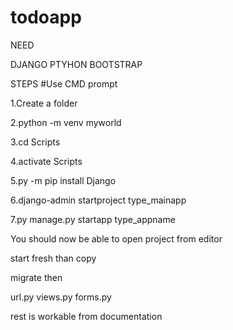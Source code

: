 # todoapp
NEED


DJANGO
PTYHON
BOOTSTRAP





STEPS #Use CMD prompt

1.Create a folder

2.python -m venv myworld

3.cd Scripts

4.activate Scripts

5.py -m pip install Django

6.django-admin startproject type_mainapp

7.py manage.py startapp type_appname



You should now be able to open project from editor

start fresh than copy

migrate then

url.py
views.py
forms.py

rest is workable from documentation
